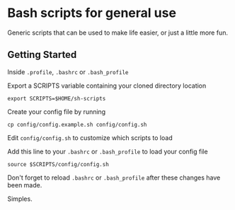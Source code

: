 # Bash scripts for general use

Generic scripts that can be used to make life easier, or just a little more fun.

## Getting Started

Inside `.profile`, `.bashrc` or `.bash_profile`

Export a SCRIPTS variable containing your cloned directory location
```
export SCRIPTS=$HOME/sh-scripts
```

Create your config file by running
```
cp config/config.example.sh config/config.sh
```

Edit `config/config.sh` to customize which scripts to load

Add this line to your `.bashrc` or `.bash_profile` to load your config file
```
source $SCRIPTS/config/config.sh
```

Don't forget to reload `.bashrc` or `.bash_profile` after these changes have been made.

Simples.

